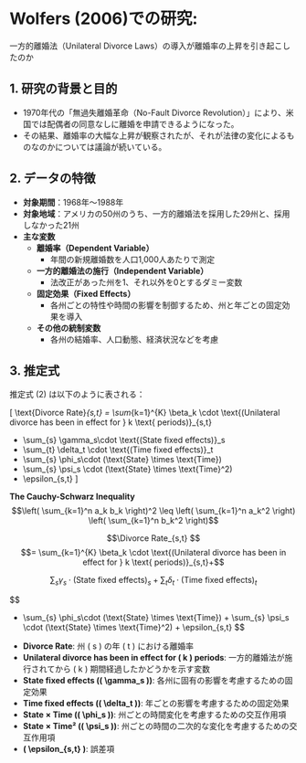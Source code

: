 <script type="text/javascript" async src="https://cdnjs.cloudflare.com/ajax/libs/mathjax/3.2.2/es5/tex-mml-chtml.min.js">
</script>
<script type="text/x-mathjax-config">
 MathJax.Hub.Config({
 tex2jax: {
 inlineMath: [['$', '$'] ],
 displayMath: [ ['$$','$$'], ["\\[","\\]"] ]
 }
 });
</script>
# Wolfers (2006)での研究: 
一方的離婚法（Unilateral Divorce Laws）の導入が離婚率の上昇を引き起こしたのか

## 1. 研究の背景と目的
- 1970年代の「無過失離婚革命（No-Fault Divorce Revolution）」により、米国では配偶者の同意なしに離婚を申請できるようになった。
- その結果、離婚率の大幅な上昇が観察されたが、それが法律の変化によるものなのかについては議論が続いている。

## 2. データの特徴
- **対象期間**：1968年～1988年
- **対象地域**：アメリカの50州のうち、一方的離婚法を採用した29州と、採用しなかった21州
- **主な変数**
  - **離婚率（Dependent Variable）**  
    - 年間の新規離婚数を人口1,000人あたりで測定
  - **一方的離婚法の施行（Independent Variable）**  
    - 法改正があった州を1、それ以外を0とするダミー変数
  - **固定効果（Fixed Effects）**  
    - 各州ごとの特性や時間の影響を制御するため、州と年ごとの固定効果を導入
  - **その他の統制変数**  
    - 各州の結婚率、人口動態、経済状況などを考慮

## 3. 推定式

推定式 (2) は以下のように表される：



\[
\text{Divorce Rate}_{s,t} = \sum_{k=1}^{K} \beta_k \cdot \text{(Unilateral divorce has been in effect for } k \text{ periods)}_{s,t} 
+ \sum_{s} \gamma_s\cdot \text{(State fixed effects)}_s 
+ \sum_{t} \delta_t \cdot \text{(Time fixed effects)}_t 
+ \sum_{s} \phi_s\cdot (\text{State} \times \text{Time}) 
+ \sum_{s} \psi_s \cdot (\text{State} \times \text{Time}^2) 
+ \epsilon_{s,t}
\]



**The Cauchy-Schwarz Inequality**\
$$\left( \sum_{k=1}^n a_k b_k \right)^2 \leq \left( \sum_{k=1}^n a_k^2 \right) \left( \sum_{k=1}^n b_k^2 \right)$$

$$\Divorce Rate_{s,t} $$
$$= \sum_{k=1}^{K} \beta_k \cdot \text{(Unilateral divorce has been in effect for } k \text{ periods)}_{s,t}+$$

$$ \sum_{s} \gamma_s\cdot \text{(State fixed effects)}_s + \sum_{t} \delta_t \cdot \text{(Time fixed effects)}_t$$

$$
+ \sum_{s} \phi_s\cdot (\text{State} \times \text{Time}) + \sum_{s} \psi_s \cdot (\text{State} \times \text{Time}^2) + \epsilon_{s,t}
$$

- **Divorce Rate**: 州 \( s \) の年 \( t \) における離婚率
- **Unilateral divorce has been in effect for \( k \) periods**: 一方的離婚法が施行されてから \( k \) 期間経過したかどうかを示す変数
- **State fixed effects (\( \gamma_s \))**: 各州に固有の影響を考慮するための固定効果
- **Time fixed effects (\( \delta_t \))**: 年ごとの影響を考慮するための固定効果
- **State × Time (\( \phi_s \))**: 州ごとの時間変化を考慮するための交互作用項
- **State × Time² (\( \psi_s \))**: 州ごとの時間の二次的な変化を考慮するための交互作用項
- **\( \epsilon_{s,t} \)**: 誤差項
